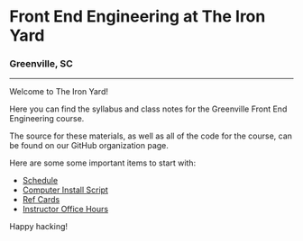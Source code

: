 # Front End Engineering at The Iron Yard
### Greenville, SC

* * *

Welcome to The Iron Yard!

Here you can find the syllabus and class notes for the Greenville Front End
Engineering course.

The source for these materials, as well as all of the code for the course, can
be found on our GitHub organization page.

Here are some some important items to start with:

  * [Schedule](schedule.md)
  * [Computer Install Script](install-script.sh)
  * [Ref Cards](cards/)
  * [Instructor Office Hours](instructor_calendar.md)

Happy hacking!
